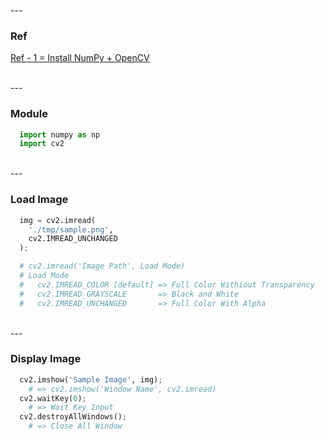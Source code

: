 <br />
---
<br />

### Ref

[Ref - 1 = Install NumPy + OpenCV](http://opencv.blog.jp/python/%E4%BD%BF%E3%81%84%E6%96%B9)

<br />
---
<br />

### Module
```Python
  import numpy as np
  import cv2
```

<br />
---
<br />

### Load Image
```Python
  img = cv2.imread(
    './tmp/sample.png',
    cv2.IMREAD_UNCHANGED
  );

  # cv2.imread('Image Path', Load Mode)
  # Load Mode
  #   cv2.IMREAD_COLOR [default] => Full Color Withiout Transparency
  #   cv2.IMREAD_GRAYSCALE       => Black and White
  #   cv2.IMREAD_UNCHANGED       => Full Color With Alpha
```

<br />
---
<br />

### Display Image
```Python
  cv2.imshow('Sample Image', img);
    # => cv2.imshow('Window Name', cv2.imread)
  cv2.waitKey(0);
    # => Wait Key Input
  cv2.destroyAllWindows();
    # => Close All Window
```